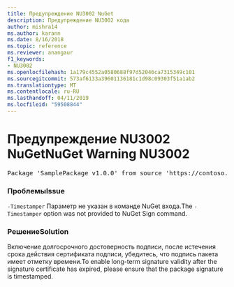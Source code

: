 ```yaml
---
title: Предупреждение NU3002 NuGet
description: Предупреждение NU3002 кода
author: mishra14
ms.author: karann
ms.date: 8/16/2018
ms.topic: reference
ms.reviewer: anangaur
f1_keywords:
- NU3002
ms.openlocfilehash: 1a179c4552a0580688f97d52046ca7315349c101
ms.sourcegitcommit: 573af6133a39601136181c1d98c09303f51a1ab2
ms.translationtype: MT
ms.contentlocale: ru-RU
ms.lasthandoff: 04/11/2019
ms.locfileid: "59508844"
---
```

# <a name="nuget-warning-nu3002"></a><span data-ttu-id="7ab63-103">Предупреждение NU3002 NuGet</span><span class="sxs-lookup"><span data-stu-id="7ab63-103">NuGet Warning NU3002</span></span>

<pre>Package 'SamplePackage v1.0.0' from source 'https://contoso.com/index.json': The '-Timestamper' option was not provided. The signed package will not be timestamped. To learn more about this option, please visit https://docs.nuget.org/docs/reference/command-line-reference.</pre>

### <a name="issue"></a><span data-ttu-id="7ab63-104">Проблемы</span><span class="sxs-lookup"><span data-stu-id="7ab63-104">Issue</span></span>

<span data-ttu-id="7ab63-105">`-Timestamper` Параметр не указан в команде NuGet входа.</span><span class="sxs-lookup"><span data-stu-id="7ab63-105">The `-Timestamper` option was not provided to NuGet Sign command.</span></span>


### <a name="solution"></a><span data-ttu-id="7ab63-106">Решение</span><span class="sxs-lookup"><span data-stu-id="7ab63-106">Solution</span></span>

<span data-ttu-id="7ab63-107">Включение долгосрочного достоверность подписи, после истечения срока действия сертификата подписи, убедитесь, что подпись пакета имеет отметку времени.</span><span class="sxs-lookup"><span data-stu-id="7ab63-107">To enable long-term signature validity after the signature certificate has expired, please ensure that the package signature is timestamped.</span></span>


